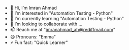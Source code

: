 - 👋 Hi, I’m Imran Ahmad
- 👀 I’m interested in "Automation Testing - Python"
- 🌱 I’m currently learning "Automation Testing - Python"
- 💞️ I’m looking to collaborate with ...
- 📫 Reach me at "imranahmad_ah@rediffmail.com"
- 😄 Pronouns: "Emma"
- ⚡ Fun fact: "Quick Learner"

<!---
imranc07/imranc07 is a ✨ special ✨ repository because its `README.md` (this file) appears on your GitHub profile.
You can click the Preview link to take a look at your changes.
--->
